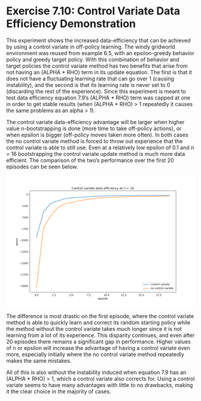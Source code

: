# Exercise 7.10: Control Variate Data Efficiency Demonstration

This experiment shows the increased data-efficiency that can be achieved by using a control variate in off-policy learning. The windy gridworld environment was reused from example 6.5, with an epsilon-greedy behavior policy and greedy target policy. With this combination of behavior and target policies the control variate method has two benefits that arise from not having an (ALPHA * RHO) term in its update equation. The first is that it does not have a fluctuating learning rate that can go over 1 (causing instability), and the second is that its learning rate is never set to 0 (discarding the rest of the experience). Since this experiment is meant to test data efficiency equation 7.9’s (ALPHA * RHO) term was capped at one in order to get stable results (when (ALPHA * RHO) > 1 repeatedly it causes the same problems as an alpha > 1).

The control variate data-efficiency advantage will be larger when higher value n-bootstrapping is done (more time to take off-policy actions), or when epsilon is bigger (off-policy moves taken more often). In both cases the no control variate method is forced to throw out experience that the control variate is able to still use. Even at a relatively low epsilon of 0.1  and n = 16 bootstrapping the control variate update method is much more data efficient. The comparison of the two’s performance over the first 20 episodes can be seen below.

![Efficiency Comparison](efficiency.png)

The difference is most drastic on the first episode, where the control variate method is able to quickly learn and correct its random starting policy while the method without the control variate takes much longer since it is not learning from a lot of its experience. This disparity continues, and even after 20 episodes there remains a significant gap in performance. Higher values of n or epsilon will increase the advantage of having a control variate even more, especially initially where the no control variate method repeatedly makes the same mistakes. 

All of this is also without the instability induced when equation 7.9 has an (ALPHA * RHO) > 1, which a control variate also corrects for. Using a control variate seems to have many advantages with little to no drawbacks, making it the clear choice in the majority of cases.
